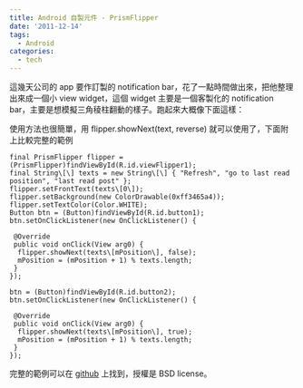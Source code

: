 ```yaml
---
title: Android 自製元件 - PrismFlipper
date: '2011-12-14'
tags:
  - Android
categories:
  - tech
---
```

這幾天公司的 app 要作訂製的 notification bar，花了一點時間做出來，把他整理出來成一個小 view widget，這個 widget 主要是一個客製化的 notification bar，主要是想模擬三角稜柱翻動的樣子。跑起來大概像下面這樣：  
  

  
  
使用方法也很簡單，用 flipper.showNext(text, reverse) 就可以使用了，下面附上比較完整的範例  
  
  
```
final PrismFlipper flipper = (PrismFlipper)findViewById(R.id.viewFlipper1);
final String\[\] texts = new String\[\] { "Refresh", "go to last read position", "last read post" };
flipper.setFrontText(texts\[0\]);
flipper.setBackground(new ColorDrawable(0xff3465a4));
flipper.setTextColor(Color.WHITE);
Button btn = (Button)findViewById(R.id.button1);
btn.setOnClickListener(new OnClickListener() {
   
 @Override
 public void onClick(View arg0) {
  flipper.showNext(texts\[mPosition\], false);
  mPosition = (mPosition + 1) % texts.length;
 }
});
        
btn = (Button)findViewById(R.id.button2);
btn.setOnClickListener(new OnClickListener() {
   
 @Override
 public void onClick(View arg0) {
  flipper.showNext(texts\[mPosition\], true);
  mPosition = (mPosition + 1) % texts.length;
 }
});

```  
完整的範例可以在 [github](https://github.com/yurenju/PrismFlipper) 上找到，授權是 BSD license。